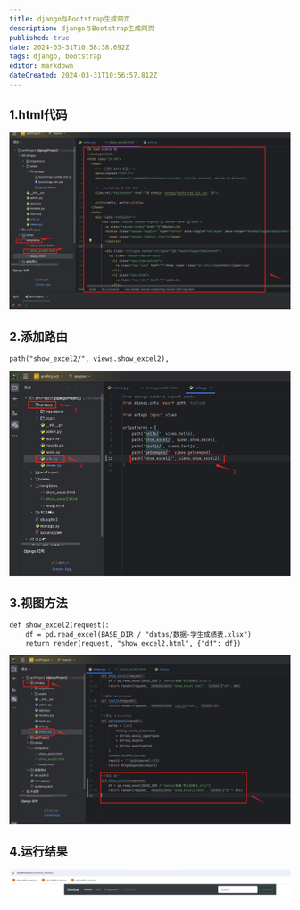 ```yaml
---
title: django与Bootstrap生成网页
description: django与Bootstrap生成网页
published: true
date: 2024-03-31T10:58:38.692Z
tags: django, bootstrap
editor: markdown
dateCreated: 2024-03-31T10:56:57.812Z
---
```


## 1.html代码
![html代码.png](/wiki/python/django/html代码.png)

## 2.添加路由
```
path("show_excel2/", views.show_excel2),
```
![路由.png](/wiki/python/django/路由.png)

## 3.视图方法
```
def show_excel2(request):
    df = pd.read_excel(BASE_DIR / "datas/数据-学生成绩表.xlsx")
    return render(request, "show_excel2.html", {"df": df})
```
![视图方法.png](/wiki/python/django/视图方法.png)

## 4.运行结果
![运行结果.png](/wiki/python/django/运行结果.png)
